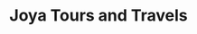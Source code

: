 ---
title: "Joya Tours and Travels"
url: /vaduthala-kochi/joya-tours-and-travels/
shop: travel agency
---